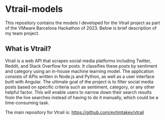 # Vtrail-models

This repository contains the models I developed for the Vtrail project as part of the VMware Barcelona Hackathon of 2023. 
Below is brief description of my team project.

## What is Vtrail?
Vtrail is a web API that scrapes social media platforms including Twitter, Reddit, and Stack Overflow for posts. It classifies these posts by sentiment and category using an in-house machine learning model. The application consists of APIs written in Node.js and Python, as well as a user interface built with Angular. The ultimate goal of the project is to filter social media posts based on specific criteria such as sentiment, category, or any other helpful factor. This will enable users to narrow down their search results from the live searches instead of having to do it manually, which could be a time-consuming task.

The main repository for Vtrail is:
https://github.com/evtimtakev/vtrail

